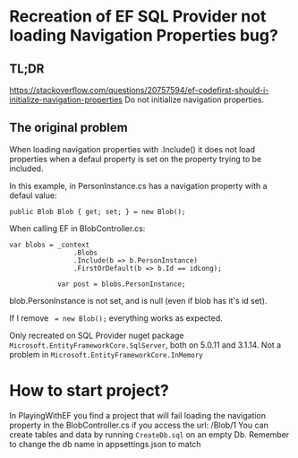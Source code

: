 # Recreation of EF SQL Provider not loading Navigation Properties bug?

## TL;DR
https://stackoverflow.com/questions/20757594/ef-codefirst-should-i-initialize-navigation-properties
Do not initialize navigation properties.

## The original problem
When loading navigation properties with .Include() it does not load properties when a defaul property is set on the property trying to be included.

In this example, in PersonInstance.cs has a navigation property with a defaul value:
```
public Blob Blob { get; set; } = new Blob();
```

When calling EF in BlobController.cs:
```
var blobs = _context
                .Blobs
                .Include(b => b.PersonInstance)
                .FirstOrDefault(b => b.Id == idLong);
            
            var post = blobs.PersonInstance;
```
blob.PersonInstance is not set, and is null (even if blob has it's id set).

If I remove ` = new Blob();` everything works as expected.

Only recreated on SQL Provider nuget package `Microsoft.EntityFrameworkCore.SqlServer`, both on 5.0.11 and 3.1.14.
Not a problem in `Microsoft.EntityFrameworkCore.InMemory`

# How to start project?
In PlayingWithEF you find a project that will fail loading the navigation property in the BlobController.cs if you access the url: /Blob/1
You can create tables and data by running `CreateDb.sql` on an empty Db.
Remember to change the db name in appsettings.json to match
